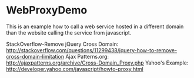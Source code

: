 WebProxyDemo
=================

This is an example how to call a web service hosted in a different domain than the website calling the service from javascript.

StackOverflow-Remove jQuery Cross Domain: http://stackoverflow.com/questions/11299438/jquery-how-to-remove-cross-domain-limitation
Ajax Patterns.org: http://ajaxpatterns.org/archive/Cross-Domain_Proxy.php 
Yahoo's Example: http://developer.yahoo.com/javascript/howto-proxy.html 